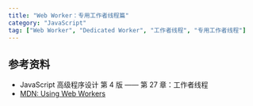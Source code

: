 ```yaml
---
title: "Web Worker：专用工作者线程篇"
category: "JavaScript"
tag: ["Web Worker", "Dedicated Worker", "工作者线程", "专用工作者线程"]
---
```


## 参考资料

- JavaScript 高级程序设计 第 4 版 —— 第 27 章：工作者线程
- [MDN: Using Web Workers](https://developer.mozilla.org/en-US/docs/Web/API/Web_Workers_API/Using_web_workers)
